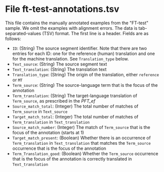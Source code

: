 # File ft-test-annotations.tsv

This file contains the manually annotated examples from the "FT-test" sample.
We omit the examples with alignment errors.
The data is tab-separated-values (TSV) format.
The first line is a header. Fields are as follows:

* `ID`: (String) The source segment identifier. Note that there are two entries for each ID: one for the reference (human) translation and one for the machine translation. See `Translation_type` below.
* `Text_source`: (String) The source segment text
* `Text_translation`: (String) The translation text
* `Translation_type`: (String) The origin of the translation, either `reference` or `MT`
* `Term_source`: (String) The source-language term that is the focus of the annotation
* `Term_translation`: (String) The target-language translation of `Term_source`, as prescribed in the *PFT_ef*
* `Source_match_total`: (Integer) The total number of matches of `Term_source` in `Text_source`
* `Target_match_total`: (Integer) The total number of matches of `Term_translation` in `Text_translation`
* `Source_match_number`: (Integer) The match of `Term_source` that is the focus of the annotation (starts at 1)
* `Target_match_present`: (Boolean) Whether there is an occurrence of `Term_translation` in `Text_translation` that matches the `Term_source` occurrence that is the focus of the annotation
* `Term_Translation_good`: (Boolean) Whether the `Term_source` occurrence that is the focus of the annotation is correctly translated in `Text_translation`
